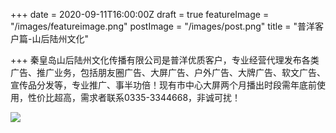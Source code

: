 +++
date = 2020-09-11T16:00:00Z
draft = true
featureImage = "/images/featureimage.png"
postImage = "/images/post.png"
title = "普洋客户篇-山后陆州文化"

+++
秦皇岛山后陆州文化传播有限公司是普洋优质客户，专业经营代理发布各类广告、推广业务，包括朋友圈广告、大屏广告、户外广告、大牌广告、软文广告、宣传品分发等，专业推广、事半功倍！现有市中心大屏两个月播出时段需年底前使用，性价比超高，需求者联系0335-3344668，非诚可扰！

![](/images/640.png)